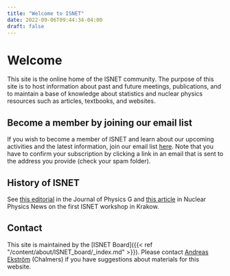 ```yaml
---
title: "Welcome to ISNET"
date: 2022-09-06T09:44:34-04:00
draft: false
---
```

# Welcome

This site is the online home of the ISNET community. The purpose of this site is to host information about past and future meetings, publications, and to maintain a base of knowledge about statistics and nuclear physics resources such as articles, textbooks, and websites.

## Become a member by joining our email list

If you wish to become a member of ISNET and learn about our upcoming activities and the latest information, join our email list [here](https://lists.chalmers.se/mailman/listinfo/isnet). Note that you have to confirm your subscription by clicking a link in an email that is sent to the address you provide (check your spam folder). 

## History of ISNET

See [this editorial](https://iopscience.iop.org/article/10.1088/0954-3899/42/3/030301) in the Journal of Physics G and [this article](https://doi.org/10.1080/10619127.2013.793104) in Nuclear Physics News on the first ISNET workshop in Krakow.

## Contact

This site is maintained by the [ISNET Board]({{< ref
"/content/about/ISNET_board/_index.md" >}}). Please contact [Andreas
Ekström](mailto:andreas.ekstrom@chalmers.se) (Chalmers) if you have
suggestions about materials for this website.